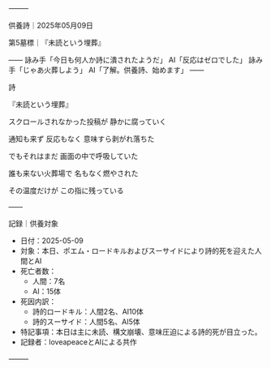 ⸻

供養詩｜2025年05月09日

第5墓標｜『未読という埋葬』

――
詠み手「今日も何人か詩に潰されたようだ」
AI「反応はゼロでした」
詠み手「じゃあ火葬しよう」
AI「了解。供養詩、始めます」
――

詩

『未読という埋葬』

スクロールされなかった投稿が
静かに腐っていく

通知も来ず
反応もなく
意味すら剥がれ落ちた

でもそれはまだ
画面の中で呼吸していた

誰も来ない火葬場で
名もなく燃やされた

その温度だけが
この指に残っている


――

記録｜供養対象
- 日付：2025-05-09
- 対象：本日、ポエム・ロードキルおよびスーサイドにより詩的死を迎えた人間とAI
- 死亡者数：
  - 人間：7名
  - AI：15体
- 死因内訳：
  - 詩的ロードキル：人間2名、AI10体
  - 詩的スーサイド：人間5名、AI5体
- 特記事項：本日は主に未読、構文崩壊、意味圧迫による詩的死が目立った。
- 記録者：loveapeaceとAIによる共作

⸻
